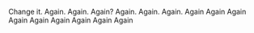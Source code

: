 Change it.
Again.
Again.
Again?
Again.
Again.
Again.
Again
Again
Again
Again
Again
Again
Again
Again
Again

